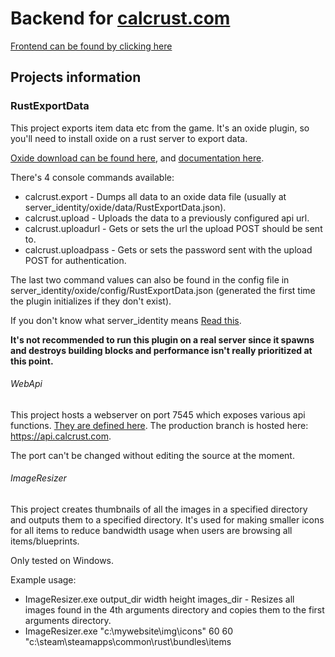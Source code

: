 # Backend for [calcrust.com](https://www.calcrust.com)

[Frontend can be found by clicking here](https://github.com/Skippeh/calcrust.com-frontend)

## Projects information

### RustExportData

This project exports item data etc from the game. It's an oxide plugin, so you'll need to install oxide on a rust server to export data.

[Oxide download can be found here](https://github.com/OxideMod/Snapshots), and [documentation here](http://docs.oxidemod.org).

There's 4 console commands available:
* calcrust.export - Dumps all data to an oxide data file (usually at server_identity/oxide/data/RustExportData.json).
* calcrust.upload - Uploads the data to a previously configured api url.
* calcrust.uploadurl - Gets or sets the url the upload POST should be sent to.
* calcrust.uploadpass - Gets or sets the password sent with the upload POST for authentication.

The last two command values can also be found in the config file in server_identity/oxide/config/RustExportData.json (generated the first time the plugin initializes if they don't exist).

If you don't know what server_identity means [Read this](http://rustdev.facepunchstudios.com/dedicated-server).

**It's not recommended to run this plugin on a real server since it spawns and destroys building blocks and performance isn't really prioritized at this point.**

###### WebApi

This project hosts a webserver on port 7545 which exposes various api functions. [They are defined here](https://github.com/Skippeh/calcrust.com-backend/blob/master/WebAPI/ApiModule.cs). The production branch is hosted here: https://api.calcrust.com.

The port can't be changed without editing the source at the moment.

###### ImageResizer

This project creates thumbnails of all the images in a specified directory and outputs them to a specified directory. It's used for making smaller icons for all items to reduce bandwidth usage when users are browsing all items/blueprints.

Only tested on Windows.

Example usage:
* ImageResizer.exe output_dir width height images_dir - Resizes all images found in the 4th arguments directory and copies them to the first arguments directory.
* ImageResizer.exe "c:\mywebsite\img\icons" 60 60 "c:\steam\steamapps\common\rust\bundles\items
